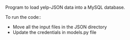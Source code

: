Program to load yelp-JSON data into a MySQL database.

To run the code:: 
- Move all the input files in the JSON directory
- Update the credentials in models.py file
